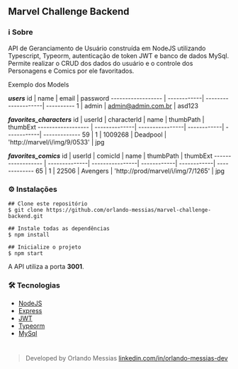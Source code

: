 ## Marvel Challenge Backend

### :information_source: Sobre
API de Geranciamento de Usuário construída em NodeJS utilizando Typescript, Typeorm, autenticação de token JWT e banco de dados MySql. Permite realizar o CRUD dos dados do usuário e o controle dos Personagens e Comics por ele favoritados.

Exemplo dos Models

***users***
id                  | name        | email               | password
------------------  | ------------| --------------------| ----------
1                   | admin       | admin@admin.com.br  | asd123


***favorites_characters***
id                  | userId        | characterId     | name        | thumbPath   | thumbExt
------------------  | --------------| ----------------| ------------| ------------| -------------
59                  | 1             | 1009268         | Deadpool    | 'http://marvel/i/img/9/0533' | jpg


***favorites_comics***
id                  | userId        | comicId     | name        | thumbPath   | thumbExt
------------------  | --------------| ----------------| ------------| ------------| -------------
65                  | 1             | 22506         | Avengers    | 'http://prod/marvel/i/img/7/1265' | jpg


### :gear: Instalações
```
## Clone este repositório
$ git clone https://github.com/orlando-messias/marvel-challenge-backend.git

## Instale todas as dependências
$ npm install

## Inicialize o projeto
$ npm start

```

A API utiliza a porta **3001**.

### :hammer_and_wrench: Tecnologias
- [NodeJS](https://nodejs.org/en)
- [Express](https://expressjs.com)
- [JWT](https://jwt.io/)
- [Typeorm](https://typeorm.io/)
- [MySql](https://www.mysql.com/)


#
> Developed by Orlando Messias [linkedin.com/in/orlando-messias-dev](https://www.linkedin.com/in/orlando-messias-dev)

